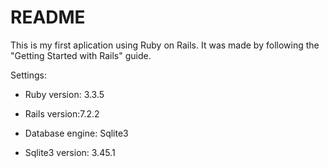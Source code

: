 # README

This is my first aplication using Ruby on Rails.
It was made by following the "Getting Started with Rails" guide.

Settings:

* Ruby version: 3.3.5

* Rails version:7.2.2

* Database engine: Sqlite3

* Sqlite3 version: 3.45.1
